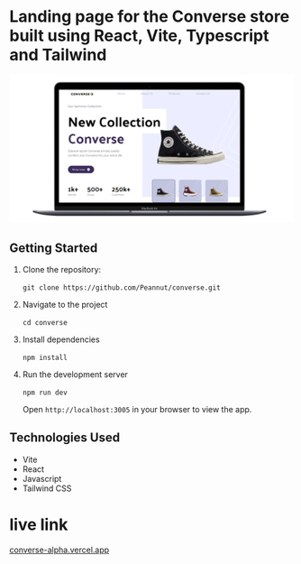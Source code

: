 # Landing page for the Converse store built using React, Vite, Typescript and Tailwind

<img src="src/assets/images/websitemockup.png" >


## Getting Started

1. Clone the repository:

   ```git clone https://github.com/Peannut/converse.git```

2. Navigate to the project

   ```cd converse```
   
4. Install dependencies

   ```npm install```
   
6. Run the development server

   ```npm run dev```

   Open ```http://localhost:3005``` in your browser to view the app.


## Technologies Used

- Vite
- React
- Javascript
- Tailwind CSS


# live link
 [converse-alpha.vercel.app](https://converse-alpha.vercel.app/)